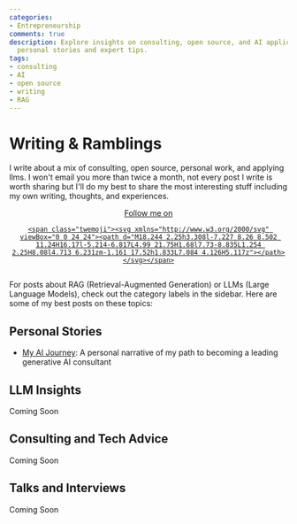 ```yaml
---
categories:
- Entrepreneurship
comments: true
description: Explore insights on consulting, open source, and AI applications through
  personal stories and expert tips.
tags:
- consulting
- AI
- open source
- writing
- RAG
---
```


# Writing & Ramblings

I write about a mix of consulting, open source, personal work, and applying llms. I won't email you more than twice a month, not every post I write is worth sharing but I'll do my best to share the most interesting stuff including my own writing, thoughts, and experiences.

<div style="text-align: center; justify-content: center; align-items: flex-end; display: flex;">
  <a href="https://x.com/FJ000RD" class="md-button md-button--primary">
    Follow me on 

    <span class="twemoji"><svg xmlns="http://www.w3.org/2000/svg" viewBox="0 0 24 24"><path d="M18.244 2.25h3.308l-7.227 8.26 8.502 11.24H16.17l-5.214-6.817L4.99 21.75H1.68l7.73-8.835L1.254 2.25H8.08l4.713 6.231zm-1.161 17.52h1.833L7.084 4.126H5.117z"></path></svg></span>
  </a>
</div>

For posts about RAG (Retrieval-Augmented Generation) or LLMs (Large Language Models), check out the category labels in the sidebar. Here are some of my best posts on these topics:

## Personal Stories

- [My AI Journey](./posts/my-ai-journey.md): A personal narrative of my path to becoming a leading generative AI consultant

## LLM Insights

Coming Soon

## Consulting and Tech Advice

Coming Soon

## Talks and Interviews

Coming Soon
